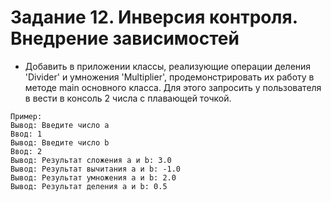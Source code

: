 # Задание 12. Инверсия контроля. Внедрение зависимостей
* Добавить в приложении классы, реализующие операции деления 'Divider' и умножения 'Multiplier', продемонстрировать их работу в методе main основного класса. Для этого запросить у пользователя в вести в консоль 2 числа с плавающей точкой.
```
Пример:
Вывод: Введите число a
Ввод: 1
Вывод: Введите число b
Ввод: 2
Вывод: Результат сложения a и b: 3.0
Вывод: Результат вычитания a и b: -1.0
Вывод: Результат умножения a и b: 2.0
Вывод: Результат деления a и b: 0.5
```
